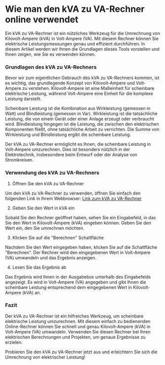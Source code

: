 Wie man den kVA zu VA-Rechner online verwendet
==============================================

Ein kVA zu VA-Rechner ist ein nützliches Werkzeug für die Umrechnung von Kilovolt-Ampere (kVA) in Volt-Ampere (VA). Mit diesem Rechner können Sie elektrische Leistungsmessungen genau und effizient durchführen. In diesem Artikel werden wir Ihnen die Grundlagen dieses Tools vorstellen und Ihnen zeigen, wie Sie es verwenden können.

### Grundlagen des kVA zu VA-Rechners

Bevor wir zum eigentlichen Gebrauch des kVA zu VA-Rechners kommen, ist es wichtig, das grundlegende Konzept von Kilovolt-Ampere und Volt-Ampere zu verstehen. Kilovolt-Ampere ist eine Maßeinheit für scheinbare elektrische Leistung, während Volt-Ampere eine Einheit für die komplexe Leistung darstellt.

Scheinbare Leistung ist die Kombination aus Wirkleistung (gemessen in Watt) und Blindleistung (gemessen in Var). Wirkleistung ist die tatsächliche Leistung, die von einem Gerät oder einer Anlage erzeugt oder verbraucht wird. Blindleistung hingegen ist die Leistung, die zwischen den elektrischen Komponenten fließt, ohne tatsächliche Arbeit zu verrichten. Die Summe von Wirkleistung und Blindleistung ergibt die scheinbare Leistung.

Der kVA zu VA-Rechner ermöglicht es Ihnen, die scheinbare Leistung in Volt-Ampere umzurechnen. Dies ist besonders nützlich in der Elektrotechnik, insbesondere beim Entwurf oder der Analyse von Stromkreisen.

### Verwendung des kVA zu VA-Rechners

1. Öffnen Sie den kVA zu VA-Rechner

Um den kVA zu VA-Rechner zu verwenden, öffnen Sie einfach den folgenden Link in Ihrem Webbrowser: [Link zum kVA zu VA-Rechner](https://www.onlinecalculatorsfree.com/de/tools/kva-to-va-calculator.html)

2. Geben Sie den Wert in kVA ein

Sobald Sie den Rechner geöffnet haben, sehen Sie ein Eingabefeld, in das Sie den Wert in Kilovolt-Ampere (kVA) eingeben können. Geben Sie den Wert ein, den Sie umrechnen möchten.

3. Klicken Sie auf die "Berechnen" Schaltfläche

Nachdem Sie den Wert eingegeben haben, klicken Sie auf die Schaltfläche "Berechnen". Der Rechner wird den eingegebenen Wert in Volt-Ampere (VA) umwandeln und das Ergebnis anzeigen.

4. Lesen Sie das Ergebnis ab

Das Ergebnis wird Ihnen in der Ausgabebox unterhalb des Eingabefelds angezeigt. Es wird in Volt-Ampere (VA) angegeben und gibt Ihnen die scheinbare Leistung entsprechend dem eingegebenen Wert in Kilovolt-Ampere (kVA) an.

### Fazit

Der kVA zu VA-Rechner ist ein hilfreiches Werkzeug, um scheinbare elektrische Leistung umzurechnen. Mit diesem einfach zu bedienenden Online-Rechner können Sie schnell und genau Kilovolt-Ampere (kVA) in Volt-Ampere (VA) umwandeln. Verwenden Sie diesen Rechner bei Ihren elektrischen Berechnungen und Projekten, um genaue Ergebnisse zu erzielen.

Probieren Sie den kVA zu VA-Rechner jetzt aus und erleichtern Sie sich die Umrechnung von elektrischer Leistung!